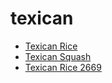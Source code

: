 # texican

 * [Texican Rice](../../index/t/texican-rice-2669.json)
 * [Texican Squash](../../index/t/texican-squash.json)
 * [Texican Rice 2669](../../index/t/texican-rice-2669.json)
